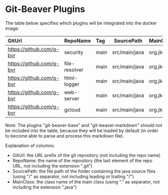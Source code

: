 
# Git-Beaver Plugins #

The table below specifies which plugins will be integrated into the docker image:

| GitUrl                   | RepoName      | Tag  | SourcePath    | MainClass                           |
|:-------------------------|:--------------|:-----|---------------|:------------------------------------|
| https://github.com/g-bvr | security      | main | src/main/java | org.jkube.gitbeaver.SecurityPlugin  |
| https://github.com/g-bvr | file-resolver | main | src/main/java | org.jkube.gitbeaver.ResolverPlugin  |
| https://github.com/g-bvr | html-logger   | main | src/main/java | org.jkube.gitbeaver.HtmlLogPlugin   |
| https://github.com/g-bvr | web-server    | main | src/main/java | org.jkube.gitbeaver.WebserverPlugin |
| https://github.com/g-bvr | gcloud        | main | src/main/java | org.jkube.gitbeaver.GcloudPlugin    |

Note: The plugins "git-beaver-base" and "git-beaver-markdown" should not be included into the table,
because they will be loaded by default (in order to become able to parse and process this markdown file).

Explanation of columns:

* GitUrl: the URL prefix of the git repository (not including the repo name)
* RepoName: the name of the repository (the last element of the repo URL, not including the extension ".git")
* SourcePath: the file path of the folder containing the java source files (using "/" as separator, not including leading or trailing "/")
* MainClass: the class name of the main class (using "." as separator, not including the extension ".java")



